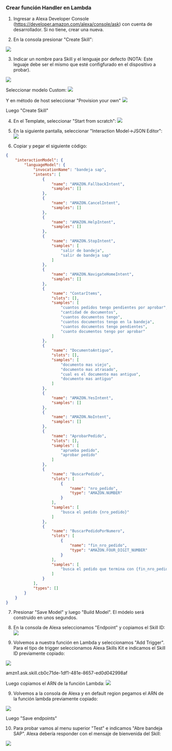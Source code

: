 ### Crear función Handler en Lambda

1) Ingresar a Alexa Developer Console (https://developer.amazon.com/alexa/console/ask) con cuenta de desarrollador. Si no tiene, crear una nueva.

2) En la consola presionar "Create Skill":

![](images/AlexaModel/2020-11-24T21-49-51.png)

3) Indicar un nombre para Skill y el lenguaje por defecto (NOTA: Este leguaje debe ser el mismo que esté configfurado en el dispositivo a probar).

![](images/AlexaModel/2020-11-24T21-51-37.png)

Seleccionar modelo Custom:
![](images/AlexaModel/2020-11-24T21-53-20.png)

Y en método de host seleccionar "Provision your own"
![](images/AlexaModel/2020-11-24T21-53-00.png)

Luego "Create Skill"

4) En el Template, seleccionar "Start from scratch":
![](images/AlexaModel/2020-11-24T21-54-09.png)

5) En la siguiente pantalla, seleccionar "Interaction Model->JSON Editor":
![](images/AlexaModel/2020-11-24T21-56-24.png)

6) Copiar y pegar el siguiente código:

```JSON
{
    "interactionModel": {
        "languageModel": {
            "invocationName": "bandeja sap",
            "intents": [
                {
                    "name": "AMAZON.FallbackIntent",
                    "samples": []
                },
                {
                    "name": "AMAZON.CancelIntent",
                    "samples": []
                },
                {
                    "name": "AMAZON.HelpIntent",
                    "samples": []
                },
                {
                    "name": "AMAZON.StopIntent",
                    "samples": [
                        "salir de bandeja",
                        "salir de bandeja sap"
                    ]
                },
                {
                    "name": "AMAZON.NavigateHomeIntent",
                    "samples": []
                },
                {
                    "name": "ContarItems",
                    "slots": [],
                    "samples": [
                        "cuantos pedidos tengo pendientes por aprobar",
                        "cantidad de documentos",
                        "cuantos documentos tengo",
                        "cuantos documentos tengo en la bandeja",
                        "cuantos documentos tengo pendientes",
                        "cuanto documentos tengo por aprobar"
                    ]
                },
                {
                    "name": "DocumentoAntiguo",
                    "slots": [],
                    "samples": [
                        "documento mas viejo",
                        "documento mas atrasado",
                        "cual es el documento mas antiguo",
                        "documento mas antiguo"
                    ]
                },
                {
                    "name": "AMAZON.YesIntent",
                    "samples": []
                },
                {
                    "name": "AMAZON.NoIntent",
                    "samples": []
                },
                {
                    "name": "AprobarPedido",
                    "slots": [],
                    "samples": [
                        "aprueba pedido",
                        "aprobar pedido"
                    ]
                },
                {
                    "name": "BuscarPedido",
                    "slots": [
                        {
                            "name": "nro_pedido",
                            "type": "AMAZON.NUMBER"
                        }
                    ],
                    "samples": [
                        "busca el pedido {nro_pedido}"
                    ]
                },
                {
                    "name": "BuscarPedidoPorNumero",
                    "slots": [
                        {
                            "name": "fin_nro_pedido",
                            "type": "AMAZON.FOUR_DIGIT_NUMBER"
                        }
                    ],
                    "samples": [
                        "busca el pedido que termina con {fin_nro_pedido}"
                    ]
                }
            ],
            "types": []
        }
    }
}
````

7) Presionar "Save Model" y luego "Build Model". El módelo será construido en unos segundos.

8) En la consola de Alexa seleccionamos "Endpoint" y copiamos el Skill ID:
![](images/AlexaModel/2020-11-24T22-02-21.png)


8) Volvemos a nuestra función en Lambda y seleccionamos "Add Trigger". Para el tipo de trigger seleccionamos Alexa Skills Kit e indicamos el Skill ID previamente copiado:

![](images/AlexaModel/2020-11-24T22-04-37.png)

amzn1.ask.skill.cb0c71de-1df1-481e-8657-ed0d042998af

Luego copiamos el ARN de la función Lambda:
![](images/AlexaModel/2020-11-24T22-00-40.png)

9) Volvemos a la consola de Alexa y en default region pegamos el ARN de la función lambda previamente copiado:

![](images/AlexaModel/2020-11-24T22-07-33.png)

Luego "Save endpoints"

10) Para probar vamos al menu superior "Test" e indicamos  "Abre bandeja SAP". Alexa debería responder con el mensaje de bienvenida del Skill:

![](images/AlexaModel/2020-11-24T22-16-14.png)
